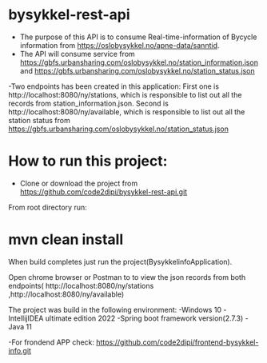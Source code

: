 # bysykkel-rest-api
- The purpose of this API is to consume Real-time-information of Bycycle information from https://oslobysykkel.no/apne-data/sanntid.
- The API will consume service from https://gbfs.urbansharing.com/oslobysykkel.no/station_information.json and https://gbfs.urbansharing.com/oslobysykkel.no/station_status.json

-Two endpoints has been created in this application: 
First one is http://localhost:8080/ny/stations, which is responsible to list out all the records from station_information.json.
Second is http://localhost:8080/ny/available, which is responsible to list out all the station status from https://gbfs.urbansharing.com/oslobysykkel.no/station_status.json 

# How to run this project:
- Clone or download the project from https://github.com/code2dipi/bysykkel-rest-api.git

 From root directory run:
 # mvn clean install 
When build completes  just run the project(BysykkelinfoApplication).
 
 Open chrome browser or Postman to to view the json records from both endpoints( http://localhost:8080/ny/stations ,http://localhost:8080/ny/available)
 
 The project was build in the following environment:
 -Windows 10
 -IntellijIDEA ultimate edition 2022
 -Spring boot framework version(2.7.3)
 -Java 11
 
 -For frondend APP check: https://github.com/code2dipi/frontend-bysykkel-info.git



